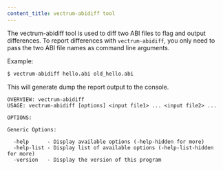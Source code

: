 ```yaml
---
content_title: vectrum-abidiff tool
---
```


The vectrum-abidiff tool is used to diff two ABI files to flag and output differences.
To report differences with ```vectrum-abidiff```, you only need to pass the two ABI file names as command line arguments.

Example:
```bash
$ vectrum-abidiff hello.abi old_hello.abi
```

This will generate dump the report output to the console.

```
OVERVIEW: vectrum-abidiff
USAGE: vectrum-abidiff [options] <input file1> ... <input file2> ...

OPTIONS:

Generic Options:

  -help      - Display available options (-help-hidden for more)
  -help-list - Display list of available options (-help-list-hidden for more)
  -version   - Display the version of this program
```
